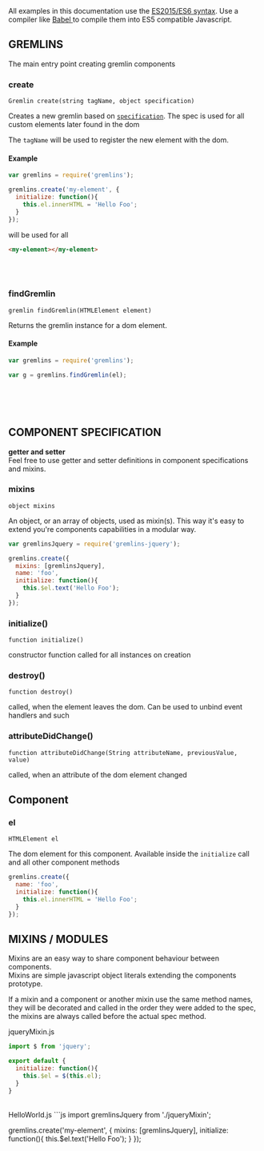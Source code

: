 <div class="alert alert-info">
	All examples in this documentation use the <a href="https://babeljs.io/docs/learn-es2015/">ES2015/ES6 syntax</a>. Use a compiler like <a href="https://babeljs.io/"> Babel </a>  to compile them into ES5 compatible Javascript.
</div>

## GREMLINS
The main entry point creating gremlin components

### create

`Gremlin create(string tagName, object specification)`

Creates a new gremlin based on [`specification`](#gremlin-component-specification). 
The spec is used for all custom elements later found in the dom

The `tagName` will be used to register the new element with the dom.

#### Example

```js
var gremlins = require('gremlins');

gremlins.create('my-element', {
  initialize: function(){
    this.el.innerHTML = 'Hello Foo';
  }
});
```

will be used for all

```html
<my-element></my-element>
```

<br><br>

### findGremlin

`gremlin findGremlin(HTMLElement element)`

Returns the gremlin instance for a dom element.

#### Example

```js
var gremlins = require('gremlins');

var g = gremlins.findGremlin(el);
```

<br><br><br>

## COMPONENT SPECIFICATION
<div class="alert alert-info" role="alert">
  <strong>getter and setter</strong> <br>
  Feel free to use getter and setter definitions in component specifications and mixins.
</div>


### mixins

`object mixins` 

An object, or an array of objects, used as mixin(s). This way it's easy to extend you're components capabilities in a 
modular way.  


```js
var gremlinsJquery = require('gremlins-jquery');

gremlins.create({
  mixins: [gremlinsJquery],
  name: 'foo', 
  initialize: function(){
    this.$el.text('Hello Foo');
  }
});
```

### initialize() 

`function initialize()`

constructor function called for all instances on creation

### destroy()

`function destroy()`

called, when the element leaves the dom. Can be used to unbind event handlers and such

### attributeDidChange()

`function attributeDidChange(String attributeName, previousValue, value)`

called, when an attribute of the dom element changed

## Component
    
### el

`HTMLElement el`

The dom element for this component. Available inside the `initialize` call and all other component methods

```js
gremlins.create({
  name: 'foo', 
  initialize: function(){
    this.el.innerHTML = 'Hello Foo';
  }
});
```


## MIXINS / MODULES

Mixins are an easy way to share component behaviour between components.   
Mixins are simple javascript object literals extending the components prototype. 

If a mixin and a component or another mixin use the same method names, they will be decorated and called in the order 
they were added to the spec, the mixins are always called before the actual spec method.

<span class="label label-primary">jqueryMixin.js</span>
```js
import $ from 'jquery';

export default {
  initialize: function(){
    this.$el = $(this.el);
  }
}
```

<br>  
<span class="label label-primary">HelloWorld.js</span>
```js
import gremlinsJquery from './jqueryMixin';

gremlins.create('my-element', {
  mixins: [gremlinsJquery],
  initialize: function(){
    this.$el.text('Hello Foo');
  }
});
```